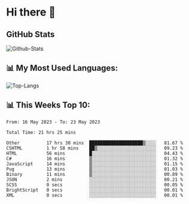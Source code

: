 # Hi there 👋

## GitHub Stats
![Github-Stats](https://github-readme-stats-sigma-five.vercel.app/api?username=ltorson&show_icons=true&theme=radical&count_private=true)

## 📊 My Most Used Languages:
![Top-Langs](https://github-readme-stats-sigma-five.vercel.app/api/top-langs/?username=LTorson&layout=compact&langs_count=10)

## 📊 This Weeks Top 10:
<!--START_SECTION:waka-->

```text
From: 16 May 2023 - To: 23 May 2023

Total Time: 21 hrs 25 mins

Other          17 hrs 30 mins  ████████████████████▒░░░░   81.67 %
CSHTML         1 hr 58 mins    ██▒░░░░░░░░░░░░░░░░░░░░░░   09.23 %
HTML           56 mins         █░░░░░░░░░░░░░░░░░░░░░░░░   04.43 %
C#             16 mins         ▒░░░░░░░░░░░░░░░░░░░░░░░░   01.32 %
JavaScript     14 mins         ▒░░░░░░░░░░░░░░░░░░░░░░░░   01.15 %
Pug            13 mins         ▒░░░░░░░░░░░░░░░░░░░░░░░░   01.03 %
Binary         11 mins         ▒░░░░░░░░░░░░░░░░░░░░░░░░   00.89 %
JSON           2 mins          ░░░░░░░░░░░░░░░░░░░░░░░░░   00.21 %
SCSS           0 secs          ░░░░░░░░░░░░░░░░░░░░░░░░░   00.05 %
BrightScript   0 secs          ░░░░░░░░░░░░░░░░░░░░░░░░░   00.01 %
XML            0 secs          ░░░░░░░░░░░░░░░░░░░░░░░░░   00.01 %
```

<!--END_SECTION:waka-->
